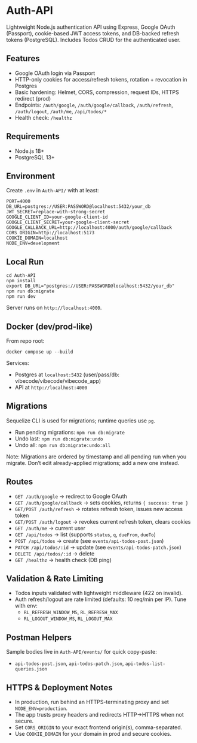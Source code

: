 # Auth-API

Lightweight Node.js authentication API using Express, Google OAuth (Passport), cookie-based JWT access tokens, and DB-backed refresh tokens (PostgreSQL). Includes Todos CRUD for the authenticated user.

## Features
- Google OAuth login via Passport
- HTTP-only cookies for access/refresh tokens, rotation + revocation in Postgres
- Basic hardening: Helmet, CORS, compression, request IDs, HTTPS redirect (prod)
- Endpoints: `/auth/google`, `/auth/google/callback`, `/auth/refresh`, `/auth/logout`, `/auth/me`, `/api/todos/*`
- Health check: `/healthz`

## Requirements
- Node.js 18+
- PostgreSQL 13+

## Environment
Create `.env` in `Auth-API/` with at least:

```
PORT=4000
DB_URL=postgres://USER:PASSWORD@localhost:5432/your_db
JWT_SECRET=replace-with-strong-secret
GOOGLE_CLIENT_ID=your-google-client-id
GOOGLE_CLIENT_SECRET=your-google-client-secret
GOOGLE_CALLBACK_URL=http://localhost:4000/auth/google/callback
CORS_ORIGIN=http://localhost:5173
COOKIE_DOMAIN=localhost
NODE_ENV=development
```

## Local Run
```
cd Auth-API
npm install
export DB_URL="postgres://USER:PASSWORD@localhost:5432/your_db"
npm run db:migrate
npm run dev
```
Server runs on `http://localhost:4000`.

## Docker (dev/prod-like)
From repo root:
```
docker compose up --build
```
Services:
- Postgres at `localhost:5432` (user/pass/db: vibecode/vibecode/vibecode_app)
- API at `http://localhost:4000`

## Migrations
Sequelize CLI is used for migrations; runtime queries use `pg`.

- Run pending migrations: `npm run db:migrate`
- Undo last: `npm run db:migrate:undo`
- Undo all: `npm run db:migrate:undo:all`

Note: Migrations are ordered by timestamp and all pending run when you migrate. Don’t edit already-applied migrations; add a new one instead.

## Routes
- `GET /auth/google` → redirect to Google OAuth
- `GET /auth/google/callback` → sets cookies, returns `{ success: true }`
- `GET/POST /auth/refresh` → rotates refresh token, issues new access token
- `GET/POST /auth/logout` → revokes current refresh token, clears cookies
- `GET /auth/me` → current user
- `GET /api/todos` → list (supports `status`, `q`, `dueFrom`, `dueTo`)
- `POST /api/todos` → create (see `events/api-todos-post.json`)
- `PATCH /api/todos/:id` → update (see `events/api-todos-patch.json`)
- `DELETE /api/todos/:id` → delete
- `GET /healthz` → health check (DB ping)

## Validation & Rate Limiting
- Todos inputs validated with lightweight middleware (422 on invalid).
- Auth refresh/logout are rate limited (defaults: 10 req/min per IP). Tune with env:
  - `RL_REFRESH_WINDOW_MS`, `RL_REFRESH_MAX`
  - `RL_LOGOUT_WINDOW_MS`, `RL_LOGOUT_MAX`

## Postman Helpers
Sample bodies live in `Auth-API/events/` for quick copy-paste:
- `api-todos-post.json`, `api-todos-patch.json`, `api-todos-list-queries.json`

## HTTPS & Deployment Notes
- In production, run behind an HTTPS-terminating proxy and set `NODE_ENV=production`.
- The app trusts proxy headers and redirects HTTP→HTTPS when not secure.
- Set `CORS_ORIGIN` to your exact frontend origin(s), comma-separated.
- Use `COOKIE_DOMAIN` for your domain in prod and secure cookies.
